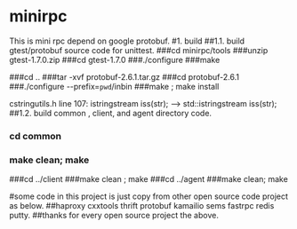 # minirpc
This is mini rpc depend on google protobuf.
#1. build
##1.1. build gtest/protobuf source code for unittest.
###cd minirpc/tools
###unzip gtest-1.7.0.zip
###cd gtest-1.7.0
###./configure
###make

###cd ..
###tar -xvf protobuf-2.6.1.tar.gz
###cd protobuf-2.6.1
###./configure --prefix=`pwd`/inbin
###make ; make install

cstringutils.h
line 107: istringstream iss(str); --> std::istringstream iss(str);
##1.2. build common , client, and agent directory code.
###   cd common
###   make clean; make
###cd ../client
###make clean ; make
###cd ../agent
###make clean; make

#some code in this project is just copy from other open source code project as below.
##haproxy cxxtools thrift protobuf kamailio sems fastrpc redis putty.
##thanks for every open source project the above.
